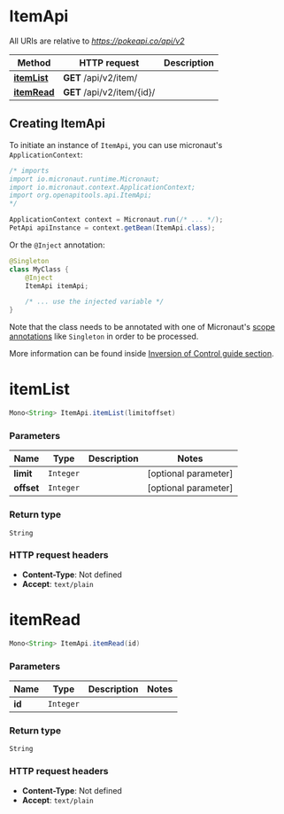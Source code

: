 # ItemApi

All URIs are relative to *https://pokeapi.co/api/v2*

Method | HTTP request | Description
------------- | ------------- | -------------
[**itemList**](ItemApi.md#itemList) | **GET** /api/v2/item/ | 
[**itemRead**](ItemApi.md#itemRead) | **GET** /api/v2/item/{id}/ | 


## Creating ItemApi

To initiate an instance of `ItemApi`, you can use micronaut's `ApplicationContext`:
```java
/* imports
import io.micronaut.runtime.Micronaut;
import io.micronaut.context.ApplicationContext;
import org.openapitools.api.ItemApi;
*/

ApplicationContext context = Micronaut.run(/* ... */);
PetApi apiInstance = context.getBean(ItemApi.class);
```

Or the `@Inject` annotation:
```java
@Singleton
class MyClass {
    @Inject
    ItemApi itemApi;

    /* ... use the injected variable */
}
```
Note that the class needs to be annotated with one of Micronaut's [scope annotations](https://docs.micronaut.io/latest/guide/#scopes) like `Singleton` in order to be processed.

More information can be found inside [Inversion of Control guide section](https://docs.micronaut.io/latest/guide/#ioc).

<a name="itemList"></a>
# **itemList**
```java
Mono<String> ItemApi.itemList(limitoffset)
```



### Parameters
Name | Type | Description  | Notes
------------- | ------------- | ------------- | -------------
 **limit** | `Integer`|  | [optional parameter]
 **offset** | `Integer`|  | [optional parameter]


### Return type
`String`



### HTTP request headers
 - **Content-Type**: Not defined
 - **Accept**: `text/plain`

<a name="itemRead"></a>
# **itemRead**
```java
Mono<String> ItemApi.itemRead(id)
```



### Parameters
Name | Type | Description  | Notes
------------- | ------------- | ------------- | -------------
 **id** | `Integer`|  |


### Return type
`String`



### HTTP request headers
 - **Content-Type**: Not defined
 - **Accept**: `text/plain`


